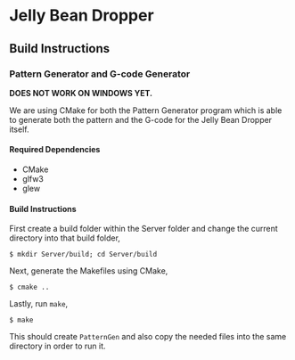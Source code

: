 # Jelly Bean Dropper
## Build Instructions
### Pattern Generator and G-code Generator
**DOES NOT WORK ON WINDOWS YET.**

We are using CMake for both the Pattern Generator program which is able to
generate both the pattern and the G-code for the Jelly Bean Dropper itself.

#### Required Dependencies
- CMake
- glfw3
- glew

#### Build Instructions

First create a build folder within the Server folder and change the current
directory into that build folder,

```console
$ mkdir Server/build; cd Server/build
```

Next, generate the Makefiles using CMake,

```console
$ cmake ..
``` 

Lastly, run `make`,

```console
$ make
``` 

This should create `PatternGen` and also copy the needed files into the same
directory in order to run it.
